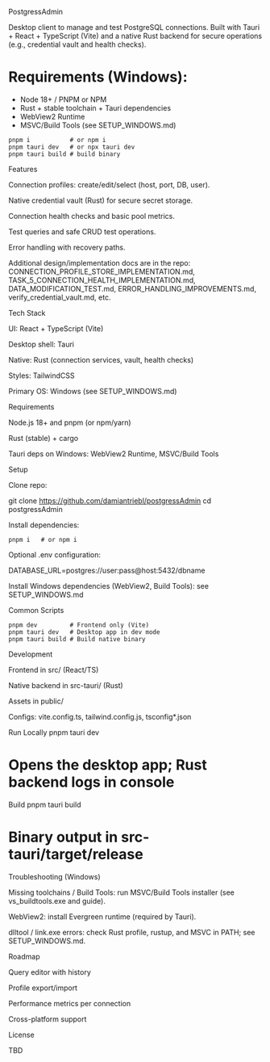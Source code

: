 PostgressAdmin

Desktop client to manage and test PostgreSQL connections. Built with Tauri + React + TypeScript (Vite) and a native Rust backend for secure operations (e.g., credential vault and health checks).

# Requirements (Windows):
 - Node 18+ / PNPM or NPM
 - Rust + stable toolchain + Tauri dependencies
 - WebView2 Runtime
 - MSVC/Build Tools (see SETUP_WINDOWS.md)

```
pnpm i           # or npm i
pnpm tauri dev   # or npx tauri dev
pnpm tauri build # build binary
```

Features

Connection profiles: create/edit/select (host, port, DB, user).

Native credential vault (Rust) for secure secret storage.

Connection health checks and basic pool metrics.

Test queries and safe CRUD test operations.

Error handling with recovery paths.

Additional design/implementation docs are in the repo:
CONNECTION_PROFILE_STORE_IMPLEMENTATION.md, TASK_5_CONNECTION_HEALTH_IMPLEMENTATION.md,
DATA_MODIFICATION_TEST.md, ERROR_HANDLING_IMPROVEMENTS.md, verify_credential_vault.md, etc.

Tech Stack

UI: React + TypeScript (Vite)

Desktop shell: Tauri

Native: Rust (connection services, vault, health checks)

Styles: TailwindCSS

Primary OS: Windows (see SETUP_WINDOWS.md)

Requirements

Node.js 18+ and pnpm (or npm/yarn)

Rust (stable) + cargo

Tauri deps on Windows: WebView2 Runtime, MSVC/Build Tools

Setup

Clone repo:

git clone https://github.com/damiantriebl/postgressAdmin
cd postgressAdmin


Install dependencies:
```
pnpm i   # or npm i
```

Optional .env configuration:

DATABASE_URL=postgres://user:pass@host:5432/dbname


Install Windows dependencies (WebView2, Build Tools): see SETUP_WINDOWS.md

Common Scripts
```
pnpm dev         # Frontend only (Vite)
pnpm tauri dev   # Desktop app in dev mode
pnpm tauri build # Build native binary
```
Development

Frontend in src/ (React/TS)

Native backend in src-tauri/ (Rust)

Assets in public/

Configs: vite.config.ts, tailwind.config.js, tsconfig*.json

Run Locally
pnpm tauri dev
# Opens the desktop app; Rust backend logs in console

Build
pnpm tauri build
# Binary output in src-tauri/target/release

Troubleshooting (Windows)

Missing toolchains / Build Tools: run MSVC/Build Tools installer (see vs_buildtools.exe and guide).

WebView2: install Evergreen runtime (required by Tauri).

dlltool / link.exe errors: check Rust profile, rustup, and MSVC in PATH; see SETUP_WINDOWS.md.

Roadmap

Query editor with history

Profile export/import

Performance metrics per connection

Cross-platform support

License

TBD
